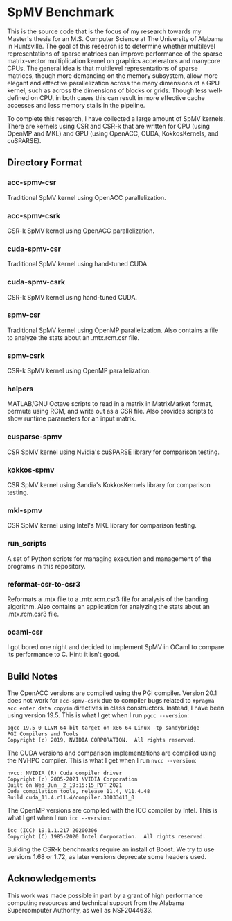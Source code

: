 # SpMV Benchmark
This is the source code that is the focus of my research towards my Master's thesis for an M.S. Computer Science at The University of Alabama in Huntsville.
The goal of this research is to determine whether multilevel representations of sparse matrices can improve performance of the sparse matrix-vector multiplication kernel on graphics accelerators and manycore CPUs.
The general idea is that multilevel representations of sparse matrices, though more demanding on the memory subsystem, allow more elegant and effective parallelization across the many dimensions of a GPU kernel, such as across the dimensions of blocks or grids.
Though less well-defined on CPU, in both cases this can result in more effective cache accesses and less memory stalls in the pipeline.

To complete this research, I have collected a large amount of SpMV kernels.
There are kernels using CSR and CSR-k that are written for CPU (using OpenMP and MKL) and GPU (using OpenACC, CUDA, KokkosKernels, and cuSPARSE).

## Directory Format
### acc-spmv-csr
Traditional SpMV kernel using OpenACC parallelization.

### acc-spmv-csrk
CSR-k SpMV kernel using OpenACC parallelization.

### cuda-spmv-csr
Traditional SpMV kernel using hand-tuned CUDA.

### cuda-spmv-csrk
CSR-k SpMV kernel using hand-tuned CUDA.

### spmv-csr
Traditional SpMV kernel using OpenMP parallelization.
Also contains a file to analyze the stats about an .mtx.rcm.csr file.

### spmv-csrk
CSR-k SpMV kernel using OpenMP parallelization.

### helpers
MATLAB/GNU Octave scripts to read in a matrix in MatrixMarket format, permute using RCM, and write out as a CSR file.
Also provides scripts to show runtime parameters for an input matrix.

### cusparse-spmv
CSR SpMV kernel using Nvidia's cuSPARSE library for comparison testing.

### kokkos-spmv
CSR SpMV kernel using Sandia's KokkosKernels library for comparison testing.

### mkl-spmv
CSR SpMV kernel using Intel's MKL library for comparison testing.

### run_scripts
A set of Python scripts for managing execution and management of the programs in this repository.

### reformat-csr-to-csr3
Reformats a .mtx file to a .mtx.rcm.csr3 file for analysis of the banding algorithm.
Also contains an application for analyzing the stats about an .mtx.rcm.csr3 file.

### ocaml-csr
I got bored one night and decided to implement SpMV in OCaml to compare its performance to C. Hint: it isn't good.

## Build Notes
The OpenACC versions are compiled using the PGI compiler.
Version 20.1 does not work for `acc-spmv-csrk` due to compiler bugs related to `#pragma acc enter data copyin` directives in class constructors.
Instead, I have been using version 19.5.
This is what I get when I run `pgcc --version`:
```
pgcc 19.5-0 LLVM 64-bit target on x86-64 Linux -tp sandybridge 
PGI Compilers and Tools
Copyright (c) 2019, NVIDIA CORPORATION.  All rights reserved.
```

The CUDA versions and comparison implementations are compiled using the NVHPC compiler.
This is what I get when I run `nvcc --version`:
```
nvcc: NVIDIA (R) Cuda compiler driver
Copyright (c) 2005-2021 NVIDIA Corporation
Built on Wed_Jun__2_19:15:15_PDT_2021
Cuda compilation tools, release 11.4, V11.4.48
Build cuda_11.4.r11.4/compiler.30033411_0
```

The OpenMP versions are compiled with the ICC compiler by Intel.
This is what I get when I run `icc --version`:
```
icc (ICC) 19.1.1.217 20200306
Copyright (C) 1985-2020 Intel Corporation.  All rights reserved.
```

Building the CSR-k benchmarks require an install of Boost.
We try to use versions 1.68 or 1.72, as later versions deprecate some headers used.

## Acknowledgements
This work was made possible in part by a grant of high performance computing resources and technical support from the Alabama Supercomputer Authority, as well as NSF2044633.
